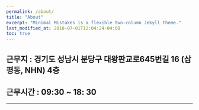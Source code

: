 ```yaml
---
permalink: /about/
title: "About"
excerpt: "Minimal Mistakes is a flexible two-column Jekyll theme."
last_modified_at: 2018-07-01T12:04:24-04:00
toc: true
---
```


## 근무지 : 경기도 성남시 분당구 대왕판교로645번길 16 (삼평동, NHN)	4층
## 근무시간 : 09:30 ~ 18: 30
---
